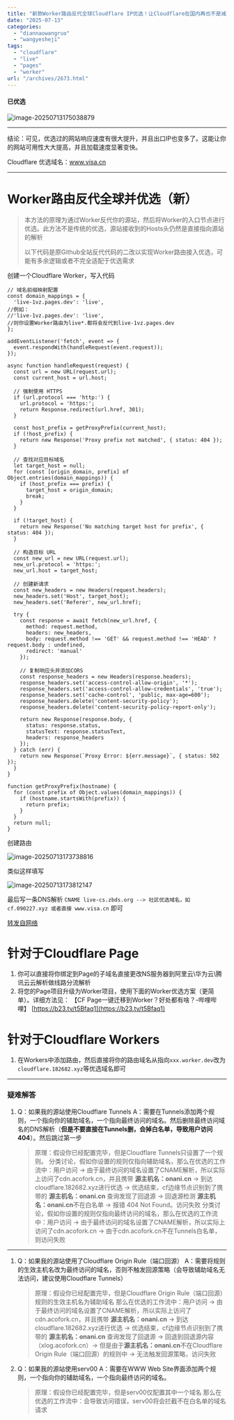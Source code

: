 ```yaml
---
title: "新款Worker路由反代全球Cloudflare IP优选！让Cloudflare在国内再也不是减速器！"
date: "2025-07-13"
categories: 
  - "diannaowangruo"
  - "wangyesheji"
tags: 
  - "cloudflare"
  - "live"
  - "pages"
  - "worker"
url: "/archives/2673.html"
---
```


#### 已优选

![image-20250713175038879](https://img-cloud.zhoujie218.top/2025/07/13/6873817265d92.png)

* * *

结论：可见，优选过的网站响应速度有很大提升，并且出口IP也变多了。这能让你的网站可用性大大提高，并且加载速度显著变快。

Cloudflare 优选域名：www.visa.cn

* * *

# Worker路由反代全球并优选（新）

> 本方法的原理为通过Worker反代你的源站，然后将Worker的入口节点进行优选。此方法不是传统的优选，源站接收到的Hosts头仍然是直接指向源站的解析
> 
> 以下代码是原Github全站反代代码的二改以实现Worker路由接入优选，可能有多余逻辑或者不完全适配于优选需求

创建一个Cloudflare Worker，写入代码

```
// 域名前缀映射配置
const domain_mappings = {
  'live-1vz.pages.dev': 'live',
//例如：
//'live-1vz.pages.dev': 'live',
//则你设置Worker路由为live*.都将会反代到live-1vz.pages.dev
};

addEventListener('fetch', event => {
  event.respondWith(handleRequest(event.request));
});

async function handleRequest(request) {
  const url = new URL(request.url);
  const current_host = url.host;

  // 强制使用 HTTPS
  if (url.protocol === 'http:') {
    url.protocol = 'https:';
    return Response.redirect(url.href, 301);
  }

  const host_prefix = getProxyPrefix(current_host);
  if (!host_prefix) {
    return new Response('Proxy prefix not matched', { status: 404 });
  }

  // 查找对应目标域名
  let target_host = null;
  for (const [origin_domain, prefix] of Object.entries(domain_mappings)) {
    if (host_prefix === prefix) {
      target_host = origin_domain;
      break;
    }
  }

  if (!target_host) {
    return new Response('No matching target host for prefix', { status: 404 });
  }

  // 构造目标 URL
  const new_url = new URL(request.url);
  new_url.protocol = 'https:';
  new_url.host = target_host;

  // 创建新请求
  const new_headers = new Headers(request.headers);
  new_headers.set('Host', target_host);
  new_headers.set('Referer', new_url.href);

  try {
    const response = await fetch(new_url.href, {
      method: request.method,
      headers: new_headers,
      body: request.method !== 'GET' && request.method !== 'HEAD' ? request.body : undefined,
      redirect: 'manual'
    });

    // 复制响应头并添加CORS
    const response_headers = new Headers(response.headers);
    response_headers.set('access-control-allow-origin', '*');
    response_headers.set('access-control-allow-credentials', 'true');
    response_headers.set('cache-control', 'public, max-age=600');
    response_headers.delete('content-security-policy');
    response_headers.delete('content-security-policy-report-only');

    return new Response(response.body, {
      status: response.status,
      statusText: response.statusText,
      headers: response_headers
    });
  } catch (err) {
    return new Response(`Proxy Error: ${err.message}`, { status: 502 });
  }
}

function getProxyPrefix(hostname) {
  for (const prefix of Object.values(domain_mappings)) {
    if (hostname.startsWith(prefix)) {
      return prefix;
    }
  }
  return null;
}
```

创建路由

![image-20250713173738816](https://img-cloud.zhoujie218.top/2025/07/13/68737e99e4ac3.png)

类似这样填写

![image-20250713173812147](https://img-cloud.zhoujie218.top/2025/07/13/68737e9c3ae83.png)

最后写一条DNS解析 `CNAME live-cs.zbds.org --> 社区优选域名，如 cf.090227.xyz 或者直接 www.visa.cn` 即可

[转发自网络](https://www.afo.im/posts/cf-fastip/)

# 针对于Cloudflare Page

1. 你可以直接将你绑定到Page的子域名直接更改NS服务器到阿里云\\华为云\\腾讯云云解析做线路分流解析
2. 将您的Page项目升级为Worker项目，使用下面的Worker优选方案（更简单）。详细方法见： 【CF Page一键迁移到Worker？好处都有啥？-哔哩哔哩】 [https://b23.tv/t5Bfaq1](https://b23.tv/t5Bfaq1)

# 针对于Cloudflare Workers

1. 在Workers中添加路由，然后直接将你的路由域名从指向`xxx.worker.dev`改为`cloudflare.182682.xyz`等优选域名即可

* * *

### 疑难解答

1. Q：如果我的源站使用Cloudflare Tunnels A：需要在Tunnels添加两个规则，一个指向你的辅助域名，一个指向最终访问的域名。然后删除最终访问域名的DNS解析（**但是不要直接在Tunnels删，会掉白名单，导致用户访问404**）。然后跳过第一步
    
    > 原理：假设你已经配置完毕，但是Cloudflare Tunnels只设置了一个规则。 分类讨论，假如你设置的规则仅指向辅助域名，那么在优选的工作流中：用户访问 -> 由于最终访问的域名设置了CNAME解析，所以实际上访问了cdn.acofork.cn，并且携带 **源主机名：onani.cn** -> 到达cloudflare.182682.xyz进行优选 -> 优选结束，cf边缘节点识别到了携带的 **源主机名：onani.cn** 查询发现了回退源 -> 回退源检测 **源主机名：onani.cn**不在白名单 -> 报错 404 Not Found。访问失败 分类讨论，假如你设置的规则仅指向最终访问的域名，那么在优选的工作流中：用户访问 -> 由于最终访问的域名设置了CNAME解析，所以实际上访问了cdn.acofork.cn -> 由于cdn.acofork.cn不在Tunnels白名单，则访问失败
    

* * *

1. Q：如果我的源站使用了Cloudflare Origin Rule（端口回源） A：需要将规则的生效主机名改为最终访问的域名，否则不触发回源策略（会导致辅助域名无法访问，建议使用Cloudflare Tunnels）
    
    > 原理：假设你已经配置完毕，但是Cloudflare Origin Rule（端口回源）规则的生效主机名为辅助域名 那么在优选的工作流中：用户访问 -> 由于最终访问的域名设置了CNAME解析，所以实际上访问了cdn.acofork.cn，并且携带 **源主机名：onani.cn** -> 到达cloudflare.182682.xyz进行优选 -> 优选结束，cf边缘节点识别到了携带的 **源主机名：onani.cn** 查询发现了回退源 -> 回退到回退源内容（xlog.acofork.cn）-> 但是由于**源主机名：onani.cn**不在Cloudflare Origin Rule（端口回源）的规则中 -> 无法触发回源策略，访问失败
    
2. Q：如果我的源站使用serv00 A：需要在WWW Web Site界面添加两个规则，一个指向你的辅助域名，一个指向最终访问的域名。
    
    > 原理：假设你已经配置完毕，但是serv00仅配置其中一个域名 那么在优选的工作流中：会导致访问错误，serv00将会拦截不在白名单的域名请求
